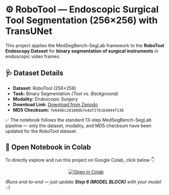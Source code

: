 # ⚙️ RoboTool — Endoscopic Surgical Tool Segmentation (256×256) with TransUNet

This project applies the MedSegBench-SegLab framework to the **RoboTool Endoscopy Dataset** for **binary segmentation of surgical instruments** in endoscopic video frames.

## 🩺 Dataset Details
- **Dataset:** RoboTool (256×256)
- **Task:** Binary Segmentation *(Tool vs. Background)*
- **Modality:** Endoscopic Surgery
- **Download Link:** [Download from Zenodo](https://zenodo.org/records/13358372/files/robotool_256.npz?download=1)
- **MD5 Checksum:** `7e644bc28160db7e4af27b164844f136`

✅ The notebook follows the standard 13-step MedSegBench-SegLab pipeline — only the dataset, modality, and MD5 checksum have been updated for the RoboTool dataset.

## 🚀 Open Notebook in Colab

To directly explore and run this project on Google Colab, click below 👇  

<p align="center">
  <a href="https://colab.research.google.com/github/HussamUmer/MedSegBench-SegLab/blob/main/RoboTool_Binary_TransUNet256/notebook/RoboTool_Binary_TransUNet256.ipynb" target="_blank">
    <img src="https://colab.research.google.com/assets/colab-badge.svg" alt="Open in Colab"/>
  </a>
</p>

*(Runs end-to-end — just update **Step 6 (MODEL BLOCK)** with your model 💡)*
